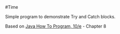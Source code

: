 #Time

Simple program to demonstrate Try and Catch blocks.

Based on <a href="http://www.amazon.com/Java-Program-Early-Objects-Edition/dp/0133807800">Java How To Program, 10/e</a> - Chapter 8
